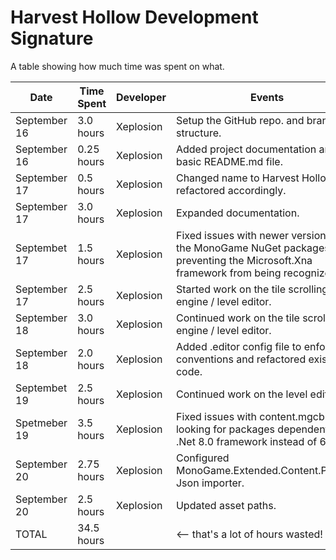 # Harvest Hollow Development Signature

A table showing how much time was spent on what.

| Date         | Time Spent | Developer |   Events
|--------------|------------|-----------|---------------------
| September 16 | 3.0 hours  | Xeplosion | Setup the GitHub repo. and branch structure.
| September 16 | 0.25 hours | Xeplosion | Added project documentation and a basic README.md file.
| September 17 | 0.5 hours  | Xeplosion | Changed name to Harvest Hollow; refactored accordingly.
| September 17 | 3.0 hours  | Xeplosion | Expanded documentation.
| Septembet 17 | 1.5 hours  | Xeplosion | Fixed issues with newer versions of the MonoGame NuGet packages preventing the Microsoft.Xna framework from being recognized.
| September 17 | 2.5 hours  | Xeplosion | Started work on the tile scrolling engine / level editor.
| September 18 | 3.0 hours  | Xeplosion | Continued work on the tile scrolling engine / level editor.
| September 18 | 2.0 hours  | Xeplosion | Added .editor config file to enforce conventions and refactored existing code.
| Septembet 19 | 2.5 hours  | Xeplosion | Continued work on the level editor.
| Spetmeber 19 | 3.5 hours  | Xeplosion | Fixed issues with content.mgcb looking for packages dependent on .Net 8.0 framework instead of 6.0.
| September 20 | 2.75 hours | Xeplosion | Configured MonoGame.Extended.Content.Pipeline Json importer.
| September 20 | 2.5 hours  | Xeplosion | Updated asset paths.
| TOTAL        | 34.5 hours |           | <-- that's a lot of hours wasted!
